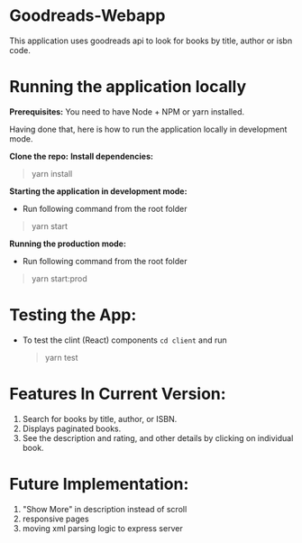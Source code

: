 # **Goodreads-Webapp**

This application uses goodreads api to look for books by title, author or isbn code.


# Running the application locally

**Prerequisites:** You need to have Node + NPM or yarn installed.

Having done that, here is how to run the application locally in development mode.

**Clone the repo:**
**Install dependencies:**
 >  yarn install

**Starting the application in development mode:**
 - Run following command from the root folder
 > yarn start

**Running the production mode:**
  - Run following command from the root folder
   > yarn start:prod

# Testing the App:
- To test the clint (React) components `cd client` and run
    > yarn test

# Features In Current Version:

1. Search for books by title, author, or ISBN.
2. Displays paginated books.
3. See the description and rating, and other details by clicking on individual book.

# Future Implementation:

1. "Show More" in description instead of scroll
2. responsive pages 
3. moving xml parsing logic to express server

